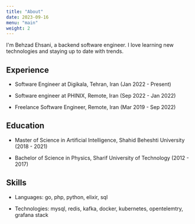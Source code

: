 ```yaml
---
title: "About"
date: 2023-09-16
menu: "main"
weight: 2
---
```


I'm Behzad Ehsani, a backend software engineer. I love learning new technologies and staying up to date with trends.

## Experience

- Software Engineer at Digikala, Tehran, Iran (Jan 2022 - Present)

- Software engineer at PHINIX, Remote, Iran (Sep 2022 - Jan 2022)

- Freelance Software Engineer, Remote, Iran (Mar 2019 - Sep 2022)

## Education

- Master of Science in Artificial Intelligence, Shahid Beheshti University (2018 - 2021)

- Bachelor of Science in Physics, Sharif University of Technology (2012 - 2017)

## Skills

- Languages: go, php, python, elixir, sql

- Technologies: mysql, redis, kafka, docker, kubernetes, opentelemtry, grafana stack 

